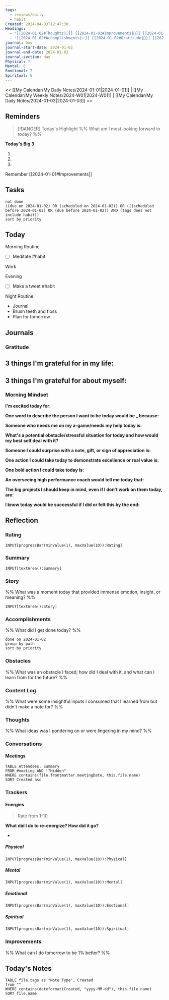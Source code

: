 ```yaml
---
tags:
  - reviews/daily
  - habit
Created: 2024-04-03T12:47:30
Headings:
  - "[[2024-01-02#Thoughts|💭]] [[2024-01-02#Improvements|💪]] [[2024-01-02#Obstacles|🚧]]"
  - "[[2024-01-02#Accomplishments|✅]] [[2024-01-02#Gratitude|🙏]] [[2024-01-02#Content Log|📚]]"
journal: Day
journal-start-date: 2024-01-02
journal-end-date: 2024-01-02
journal-section: day
Physical: 7
Mental: 8
Emotional: 7
Spiritual: 6
---
```


<< [[My Calendar/My Daily Notes/2024-01-01|2024-01-01]] | [[My Calendar/My Weekly Notes/2024-W01|2024-W01]] | [[My Calendar/My Daily Notes/2024-01-03|2024-01-03]] >>

## Reminders

> [!DANGER] Today's Highlight
> %% What am I most looking forward to today? %%

**Today's Big 3**

1. 
2. 
3. 

Remember [[2024-01-01#Improvements]]

## Tasks

```tasks
not done
((due on 2024-01-02) OR (scheduled on 2024-01-02)) OR (((scheduled before 2024-01-02) OR (due before 2024-01-02)) AND (tags does not include habit))
sort by priority
```

## Today

Morning Routine
- [ ] Meditate #habit

Work

Evening
- [ ] Make a tweet  #habit

Night Routine
- Journal
- Brush teeth and floss
- Plan for tomorrow

## Journals

### Gratitude

**3 things I'm grateful for in my life:**
- 

**3 things I'm grateful for about myself:**
- 

### Morning Mindset

**I'm excited today for:**

**One word to describe the person I want to be today would be \_ because:**

**Someone who needs me on my a-game/needs my help today is:**

**What's a potential obstacle/stressful situation for today and how would my best self deal with it?**

**Someone I could surprise with a note, gift, or sign of appreciation is:**

**One action I could take today to demonstrate excellence or real value is:**

**One bold action I could take today is:**

**An overseeing high performance coach would tell me today that:**

**The big projects I should keep in mind, even if I don't work on them today, are:**

**I know today would be successful if I did or felt this by the end:**

## Reflection

### Rating

```meta-bind
INPUT[progressBar(minValue(1), maxValue(10)):Rating]
```

### Summary

`INPUT[textArea():Summary]`

### Story

%% What was a moment today that provided immense emotion, insight, or meaning? %%

`INPUT[textArea():Story]`

### Accomplishments

%% What did I get done today? %%

```tasks
done on 2024-01-02
group by path
sort by priority
```

### Obstacles

%% What was an obstacle I faced, how did I deal with it, and what can I learn from for the future? %%

### Content Log

%% What were some insightful inputs I consumed that I learned from but didn't make a note for? %%

### Thoughts

%% What ideas was I pondering on or were lingering in my mind? %%

### Conversations

#### Meetings

```dataview
TABLE Attendees, Summary
FROM #meeting AND !"Hidden"
WHERE contains(file.frontmatter.meetingDate, this.file.name)
SORT Created asc
```

### Trackers

#### Energies

> Rate from 1-10

**What did I do to re-energize? How did it go?**

- 

##### Physical

```meta-bind
INPUT[progressBar(minValue(1), maxValue(10)):Physical]
```

##### Mental

```meta-bind
INPUT[progressBar(minValue(1), maxValue(10)):Mental]
```

##### Emotional

```meta-bind
INPUT[progressBar(minValue(1), maxValue(10)):Emotional]
```

##### Spiritual

```meta-bind
INPUT[progressBar(minValue(1), maxValue(10)):Spiritual]
```

### Improvements
%% What can I do tomorrow to be 1% better? %%

## Today's Notes

```dataview
TABLE file.tags as "Note Type", Created
from ""
WHERE contains(dateformat(Created, "yyyy-MM-dd"), this.file.name)
SORT file.name
```
